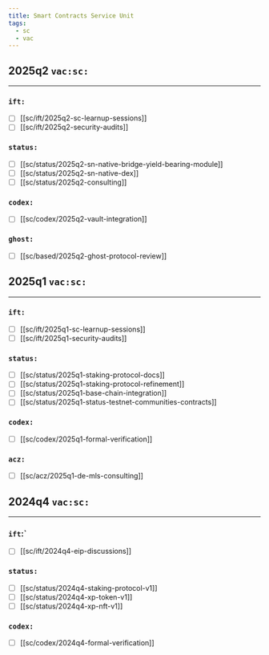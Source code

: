 ```yaml
---
title: Smart Contracts Service Unit
tags:
  - sc
  - vac
---
```


## 2025q2 `vac:sc:`
---

### `ift:`
- [ ] [[sc/ift/2025q2-sc-learnup-sessions]]
- [ ] [[sc/ift/2025q2-security-audits]]

### `status:`
- [ ] [[sc/status/2025q2-sn-native-bridge-yield-bearing-module]]
- [ ] [[sc/status/2025q2-sn-native-dex]]
- [ ] [[sc/status/2025q2-consulting]]

### `codex:`

- [ ] [[sc/codex/2025q2-vault-integration]]

### `ghost:`
- [ ] [[sc/based/2025q2-ghost-protocol-review]]


## 2025q1 `vac:sc:`
---

### `ift:`
- [ ] [[sc/ift/2025q1-sc-learnup-sessions]]
- [ ] [[sc/ift/2025q1-security-audits]]

### `status:`
- [ ] [[sc/status/2025q1-staking-protocol-docs]]
- [ ] [[sc/status/2025q1-staking-protocol-refinement]]
- [ ] [[sc/status/2025q1-base-chain-integration]]
- [ ] [[sc/status/2025q1-status-testnet-communities-contracts]]

### `codex:`

- [ ] [[sc/codex/2025q1-formal-verification]]

### `acz:`
- [ ] [[sc/acz/2025q1-de-mls-consulting]]


## 2024q4 `vac:sc:`
---

### `ift`:`
- [ ] [[sc/ift/2024q4-eip-discussions]]


### `status:`
- [ ] [[sc/status/2024q4-staking-protocol-v1]]
- [ ] [[sc/status/2024q4-xp-token-v1]]
- [ ] [[sc/status/2024q4-xp-nft-v1]]

### `codex:`

- [ ] [[sc/codex/2024q4-formal-verification]]
